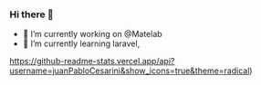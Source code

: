 ### Hi there 👋
- 🔭 I’m currently working on @Matelab
- 🌱 I’m currently learning laravel, 
 
 https://github-readme-stats.vercel.app/api?username=juanPabloCesarini&show_icons=true&theme=radical)

<!--
**juanPabloCesarini/juanPabloCesarini** is a ✨ _special_ ✨ repository because its `README.md` (this file) appears on your GitHub profile.

Here are some ideas to get you started:



- 👯 I’m looking to collaborate on ...
- 🤔 I’m looking for help with ...
- 💬 Ask me about ...
- 📫 How to reach me: ...
- 😄 Pronouns: ...
- ⚡ Fun fact: ...
-->
